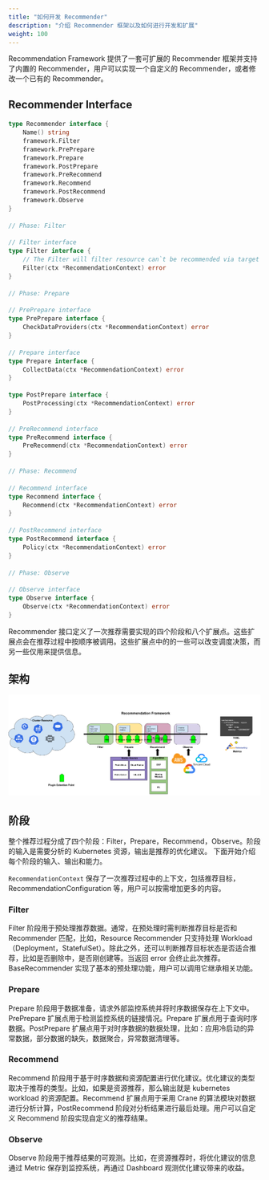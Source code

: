 ```yaml
---
title: "如何开发 Recommender"
description: "介绍 Recommender 框架以及如何进行开发和扩展"
weight: 100
---
```


Recommendation Framework 提供了一套可扩展的 Recommender 框架并支持了内置的 Recommender，用户可以实现一个自定义的 Recommender，或者修改一个已有的 Recommender。

## Recommender Interface

```go
type Recommender interface {
	Name() string
	framework.Filter
	framework.PrePrepare
	framework.Prepare
	framework.PostPrepare
	framework.PreRecommend
	framework.Recommend
	framework.PostRecommend
	framework.Observe
}

// Phase: Filter

// Filter interface
type Filter interface {
    // The Filter will filter resource can`t be recommended via target recommender.
    Filter(ctx *RecommendationContext) error
}

// Phase: Prepare

// PrePrepare interface
type PrePrepare interface {
    CheckDataProviders(ctx *RecommendationContext) error
}

// Prepare interface
type Prepare interface {
    CollectData(ctx *RecommendationContext) error
}

type PostPrepare interface {
    PostProcessing(ctx *RecommendationContext) error
}

// PreRecommend interface
type PreRecommend interface {
    PreRecommend(ctx *RecommendationContext) error
}

// Phase: Recommend

// Recommend interface
type Recommend interface {
    Recommend(ctx *RecommendationContext) error
}

// PostRecommend interface
type PostRecommend interface {
    Policy(ctx *RecommendationContext) error
}

// Phase: Observe

// Observe interface
type Observe interface {
    Observe(ctx *RecommendationContext) error
}

```

Recommender 接口定义了一次推荐需要实现的四个阶段和八个扩展点。这些扩展点会在推荐过程中按顺序被调用。这些扩展点中的的一些可以改变调度决策，而另一些仅用来提供信息。

## 架构

![](/images/recommendation-framework.png)

## 阶段

整个推荐过程分成了四个阶段：Filter，Prepare，Recommend，Observe。阶段的输入是需要分析的 Kubernetes 资源，输出是推荐的优化建议。 下面开始介绍每个阶段的输入、输出和能力。

`RecommendationContext` 保存了一次推荐过程中的上下文，包括推荐目标，RecommendationConfiguration 等，用户可以按需增加更多的内容。

### Filter

Filter 阶段用于预处理推荐数据。通常，在预处理时需判断推荐目标是否和 Recommender 匹配，比如，Resource Recommender 只支持处理 Workload（Deployment，StatefulSet）。除此之外，还可以判断推荐目标状态是否适合推荐，比如是否删除中，是否刚创建等。当返回 error 会终止此次推荐。BaseRecommender 实现了基本的预处理功能，用户可以调用它继承相关功能。

### Prepare

Prepare 阶段用于数据准备，请求外部监控系统并将时序数据保存在上下文中。PrePrepare 扩展点用于检测监控系统的链接情况。Prepare 扩展点用于查询时序数据。PostPrepare 扩展点用于对时序数据的数据处理，比如：应用冷启动的异常数据，部分数据的缺失，数据聚合，异常数据清理等。

### Recommend

Recommend 阶段用于基于时序数据和资源配置进行优化建议。优化建议的类型取决于推荐的类型。比如，如果是资源推荐，那么输出就是 kubernetes workload 的资源配置。Recommend 扩展点用于采用 Crane 的算法模块对数据进行分析计算，PostRecommend 阶段对分析结果进行最后处理。用户可以自定义 Recommend 阶段实现自定义的推荐结果。

### Observe

Observe 阶段用于推荐结果的可观测。比如，在资源推荐时，将优化建议的信息通过 Metric 保存到监控系统，再通过 Dashboard 观测优化建议带来的收益。
